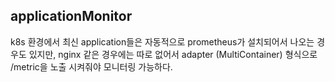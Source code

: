 ## applicationMonitor

k8s 환경에서 최신 application들은 자동적으로 prometheus가 설치되어서 나오는 경우도 있지만, nginx 같은 경우에는 따로 없어서 adapter (MultiContainer) 형식으로 /metric을 노출 시켜줘야 모니터링 가능하다.
